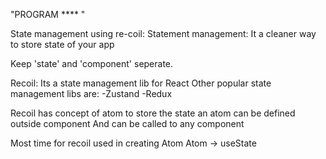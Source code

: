 "PROGRAM **** "

State management using re-coil:
Statement management: It a cleaner way to store state of your app

Keep 'state' and 'component' seperate.

Recoil:
Its a state management lib for React
Other popular state management libs are:
-Zustand
-Redux

Recoil has concept of atom to store the state
an atom can be defined outside component
And can be called to any component 

Most  time for recoil used in creating Atom
Atom -> useState


